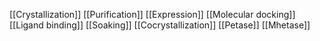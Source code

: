 [[Crystallization]]
[[Purification]]
[[Expression]]
[[Molecular docking]]
[[Ligand binding]]
[[Soaking]]
[[Cocrystallization]]
[[Petase]]
[[Mhetase]]

